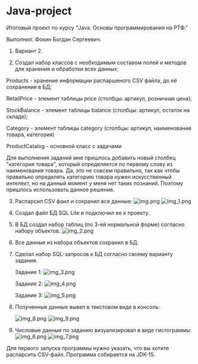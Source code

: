 # Java-project
Итоговый проект по курсу "Java. Основы программирования на РТФ."

Выполнил: Фокин Богдан Сергеевич.

1) Вариант 2.


2) Создал набор классов с необходимым составом полей и методов для хранения и обработки всех данных:

Products - хранение информации распаршеного CSV файла, до её сохранения в БД;

RetailPrice - элемент таблицы price (столбцы: артикул, розничная цена);

StockBalance - элемент таблицы balance (столбцы: артикул, остаток на складе);

Category - элемент таблицы category (столбцы: артикул, наименование товара, категория)

ProductCatalog - основной класс с задачами

Для выполнения заданий мне пришлось добавить новый столбец "категория товара", который определяется по первому слову из наименования товара. Да, это не совсем правильно, так как чтобы правильно определять категорию товара нужен искусственный интелект, но на данный момент у меня нет таких познаний. Поэтому пришлось использовать данное решение.

3) Распарсил CSV фаил и сохранил все данные:
![img.png](img.png)
![img_1.png](img_1.png)


4) Создал файл БД SQL Lite и подключил ее к проекту.


5) В БД создал набор таблиц (по 3-ей нормальной форме) согласно набору объектов.
![img_2.png](img_2.png)


6) Все данные из набора объектов сохранил в БД.

7) Сделал набор SQL-запросов к БД согласно своему варианту задания.

   Задание 1: ![img_3.png](img_3.png)

   Задание 2: ![img_4.png](img_4.png)

   Задание 3: ![img_5.png](img_5.png)


8) Полученные данные вывел в текстовом виде в консоль:

   ![img_8.png](img_8.png)
   ![img_9.png](img_9.png)

9) Числовые данные по заданию визуализировал в виде гистограммы:
   ![img_6.png](img_6.png)
   ![img_7.png](img_7.png)

Для первого запуска программы нужно указать, что вы хотите распарсить CSV-файл. Программа собирается на JDK-15.